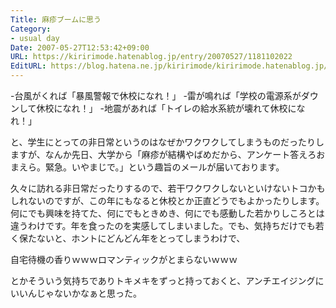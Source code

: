 ```yaml
---
Title: 麻疹ブームに思う
Category:
- usual day
Date: 2007-05-27T12:53:42+09:00
URL: https://kiririmode.hatenablog.jp/entry/20070527/1181102022
EditURL: https://blog.hatena.ne.jp/kiririmode/kiririmode.hatenablog.jp/atom/entry/8454420450078217296
---
```


-台風がくれば「暴風警報で休校になれ！」
-雷が鳴れば「学校の電源系がダウンして休校になれ！」
-地震があれば「トイレの給水系統が壊れて休校になれ！」

と、学生にとっての非日常というのはなぜかワクワクしてしまうものだったりしますが、なんか先日、大学から「麻疹が結構やばめだから、アンケート答えろおまえら。緊急。いやまじで。」という趣旨のメールが届いております。


久々に訪れる非日常だったりするので、若干ワクワクしないといけないトコかもしれないのですが、この年にもなると休校とか正直どうでもよかったりします。何にでも興味を持てた、何にでもときめき、何にでも感動した若かりしころとは違うわけです。年を食ったのを実感してしまいました。でも、気持ちだけでも若く保たないと、ホントにどんどん年をとってしまうわけで、


自宅待機の香りｗｗｗロマンティックがとまらないｗｗｗ


とかそういう気持ちでありトキメキをずっと持っておくと、アンチエイジングにいいんじゃないかなぁと思った。
